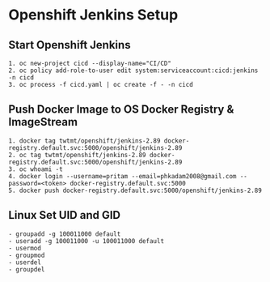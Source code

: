 # Openshift Jenkins Setup

## Start Openshift Jenkins

    1. oc new-project cicd --display-name="CI/CD"
    2. oc policy add-role-to-user edit system:serviceaccount:cicd:jenkins -n cicd
    3. oc process -f cicd.yaml | oc create -f - -n cicd

## Push Docker Image to OS Docker Registry & ImageStream

    1. docker tag twtmt/openshift/jenkins-2.89 docker-registry.default.svc:5000/openshift/jenkins-2.89
    2. oc tag twtmt/openshift/jenkins-2.89 docker-registry.default.svc:5000/openshift/jenkins-2.89
    3. oc whoami -t
    4. docker login --username=pritam --email=phkadam2008@gmail.com --password=<token> docker-registry.default.svc:5000
    5. docker push docker-registry.default.svc:5000/openshift/jenkins-2.89

## Linux Set UID and GID
    - groupadd -g 100011000 default
    - useradd -g 100011000 -u 100011000 default
    - usermod
    - groupmod
    - userdel
    - groupdel